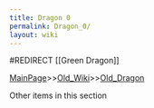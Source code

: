 ```yaml
---
title: Dragon 0
permalink: Dragon_0/
layout: wiki
---
```

#REDIRECT [[Green Dragon]]

[MainPage](/keeperrl_wiki/ "wikilink")>>[Old_Wiki](/keeperrl_wiki/Old_Wiki "wikilink")>>[Old_Dragon](/keeperrl_wiki/Old_Dragon "wikilink")

Other items in this section
